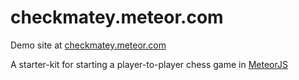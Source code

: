# checkmatey.meteor.com

Demo site at [checkmatey.meteor.com](checkmatey.meteor.com)

A starter-kit for starting a player-to-player chess game in [MeteorJS](www.meteor.com)
